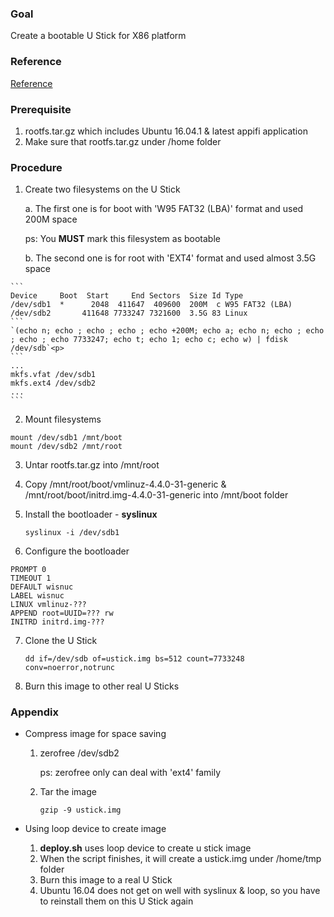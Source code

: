 ### Goal
Create a bootable U Stick for X86 platform

### Reference
[Reference](http://www.richud.com/wiki/Ubuntu_Create_Hard_Drive_Image)

### Prerequisite
  1. rootfs.tar.gz which includes Ubuntu 16.04.1 & latest appifi application
  2. Make sure that rootfs.tar.gz under /home folder

### Procedure
  1. Create two filesystems on the U Stick<p>
    a. The first one is for boot with  'W95 FAT32 (LBA)' format and used 200M space<p>
      ps: You **MUST** mark this filesystem as bootable<p>
    b. The second one is for root with  'EXT4' format and used almost 3.5G space<p>
    
    ```
    Device     Boot  Start     End Sectors  Size Id Type
    /dev/sdb1  *      2048  411647  409600  200M  c W95 FAT32 (LBA)
    /dev/sdb2       411648 7733247 7321600  3.5G 83 Linux
    ```
    `(echo n; echo ; echo ; echo ; echo +200M; echo a; echo n; echo ; echo ; echo ; echo 7733247; echo t; echo 1; echo c; echo w) | fdisk /dev/sdb`<p>
    ```
    ...
    mkfs.vfat /dev/sdb1
    mkfs.ext4 /dev/sdb2
    ...
    ```

  2. Mount filesystems
  ```
  mount /dev/sdb1 /mnt/boot
  mount /dev/sdb2 /mnt/root
  ```
  
  3. Untar rootfs.tar.gz into /mnt/root

  4. Copy /mnt/root/boot/vmlinuz-4.4.0-31-generic & /mnt/root/boot/initrd.img-4.4.0-31-generic into /mnt/boot folder

  5. Install the bootloader - **syslinux**<p>
  `syslinux -i /dev/sdb1`<p>

  6. Configure the bootloader<p>
  ```
  PROMPT 0
  TIMEOUT 1
  DEFAULT wisnuc
  LABEL wisnuc
  LINUX vmlinuz-???
  APPEND root=UUID=??? rw
  INITRD initrd.img-???  
  ```
  
  7. Clone the U Stick<p>
  `dd if=/dev/sdb of=ustick.img bs=512 count=7733248 conv=noerror,notrunc`<p>  
  
  8. Burn this image to other real U Sticks

### Appendix
  + Compress image for space saving
    1. zerofree /dev/sdb2<p>
    ps: zerofree only can deal with 'ext4' family<p>
  
    2. Tar the image<p>
    `gzip -9 ustick.img`<p>
    
  + Using loop device to create image
    1. **deploy.sh** uses loop device to create u stick image
    2. When the script finishes, it will create a ustick.img under /home/tmp folder
    3. Burn this image to a real U Stick
    4. Ubuntu 16.04 does not get on well with syslinux & loop, so you have to reinstall them on this U Stick again
